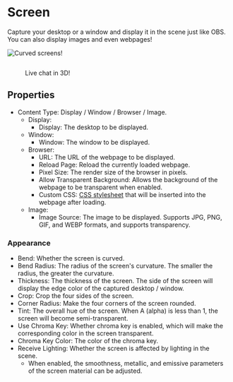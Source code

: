 # Screen

Capture your desktop or a window and display it in the scene just like OBS. You can also display images and even webpages!

![Curved screens!](https://user-images.githubusercontent.com/3406505/191217373-999ec1ec-e086-4e55-b6b6-48575b09d02f.png)

<figure><img src="/images/image(2)(1)(4).png" alt="" /><figcaption><p>Live chat in 3D!</p></figcaption></figure>

## Properties

* Content Type: Display / Window / Browser / Image.
  * Display:
    * Display: The desktop to be displayed.
  * Window:
    * Window: The window to be displayed.
  * Browser:
    * URL: The URL of the webpage to be displayed.
    * Reload Page: Reload the currently loaded webpage.
    * Pixel Size: The render size of the browser in pixels.
    * Allow Transparent Background: Allows the background of the webpage to be transparent when enabled.
    * Custom CSS: [CSS stylesheet](https://developer.mozilla.org/en-US/docs/Web/CSS) that will be inserted into the webpage after loading.
  * Image:
    * Image Source: The image to be displayed. Supports JPG, PNG, GIF, and WEBP formats, and supports transparency.

### Appearance

* Bend: Whether the screen is curved.
* Bend Radius: The radius of the screen's curvature. The smaller the radius, the greater the curvature.
* Thickness: The thickness of the screen. The side of the screen will display the edge color of the captured desktop / window.
* Crop: Crop the four sides of the screen.
* Corner Radius: Make the four corners of the screen rounded.
* Tint: The overall hue of the screen. When A (alpha) is less than 1, the screen will become semi-transparent.
* Use Chroma Key: Whether chroma key is enabled, which will make the corresponding color in the screen transparent.
* Chroma Key Color: The color of the chroma key.
* Receive Lighting: Whether the screen is affected by lighting in the scene.
  * When enabled, the smoothness, metallic, and emissive parameters of the screen material can be adjusted.
